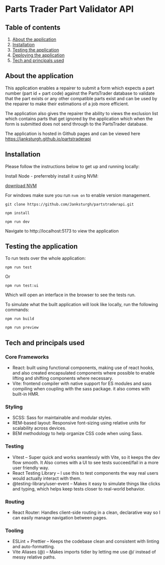 # Parts Trader Part Validator API

## Table of contents

1. [About the application](#about-the-application)
2. [Installation](#installation)
3. [Testing the application](#testing-the-application)
4. [Deploying the application](#deploying-the-application)
5. [Tech and principals used](#tech-and-principals-used)

## About the application

This application enables a repairer to submit a form which expects a part number (part id + part code) against the PartsTrader database to validate that the part exists or any other compatible parts exist and can be used by the repairer to make their estimations of a job more efficient.

The application also gives the repairer the ability to views the exclusion list which contains parts that get ignored by the application which when the form is submitted does not send through to the PartsTrader database.

The application is hosted in Github pages and can be viewed here https://janksturgh.github.io/partstraderapi

## Installation

Please follow the instructions below to get up and running locally:

Install Node - preferrebly install it using NVM:

[download NVM](https://github.com/nvm-sh/nvm)

For windows make sure you run `nvm on` to enable version management.

```
git clone https://github.com/Janksturgh/partstraderapi.git

npm install

npm run dev
```

Navigate to http://localhost:5173 to view the application

## Testing the application

To run tests over the whole application:

```
npm run test
```

Or

```
npm run test:ui

```

Which will open an interface in the browser to see the tests run.

To simulate what the built application will look like locally, run the following commands:

```
npm run build

npm run preview
```

## Tech and principals used

### Core Frameworks

- React: built using functional components, making use of react hooks, and also created encapsulated components where possible to enable lifting and shifting components where necessary.
- Vite: frontend compiler with native support for ES modules and sass compiling when coupling with the sass package. it also comes with built-in HMR.

### Styling

- SCSS: Sass for maintainable and modular styles.
- REM-based layout: Responsive font-sizing using relative units for scalability across devices.
- BEM methodology to help organize CSS code when using Sass.

### Testing

- Vitest – Super quick and works seamlessly with Vite, so it keeps the dev flow smooth. It Also comes with a UI to see tests succeed/fail in a more user friendly way.
- React Testing Library – I use this to test components the way real users would actually interact with them.
- @testing-library/user-event – Makes it easy to simulate things like clicks and typing, which helps keep tests closer to real-world behavior.

### Routing

- React Router: Handles client-side routing in a clean, declarative way so I can easily manage navigation between pages.

### Tooling

- ESLint + Prettier – Keeps the codebase clean and consistent with linting and auto-formatting.
- Vite Aliases (@) – Makes imports tidier by letting me use @/ instead of messy relative paths.
